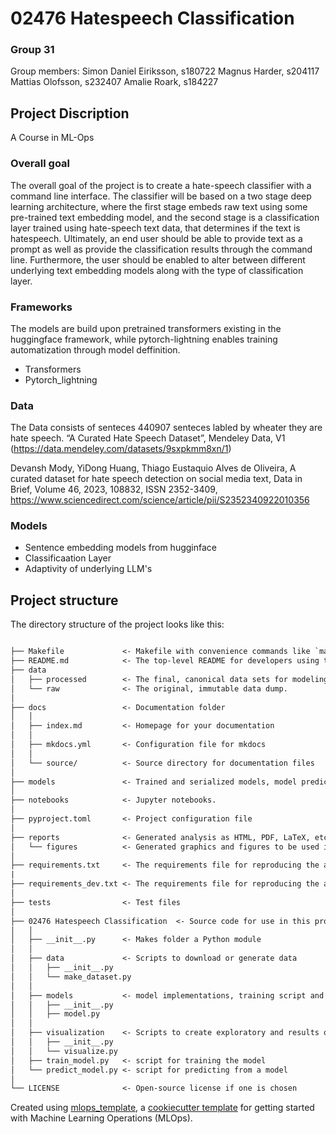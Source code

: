 # 02476 Hatespeech Classification

### Group 31
Group members:
Simon Daniel Eiriksson, s180722
Magnus Harder, s204117
Mattias Olofsson, s232407 
Amalie Roark, s184227 

## Project Discription
A Course in ML-Ops

### Overall goal
The overall goal of the project is to create a hate-speech classifier with a command line interface. The classifier will be based on a two stage deep learning architecture, where the first stage embeds raw text using some pre-trained text embedding model, and the second stage is a classification layer trained using hate-speech text data, that determines if the text is hatespeech. Ultimately, an end user should be able to provide text as a prompt as well as provide the classification results through the command line. Furthermore, the user should be enabled to alter between different underlying text embedding models along with the type of classification layer. 


### Frameworks
The models are build upon pretrained transformers existing in the huggingface framework, while pytorch-lightning enables training automatization through model deffinition.

- Transformers
- Pytorch_lightning


### Data
The Data consists of senteces 440907 senteces labled by wheater they are hate speech.
“A Curated Hate Speech Dataset”, Mendeley Data, V1 (https://data.mendeley.com/datasets/9sxpkmm8xn/1)

Devansh Mody, YiDong Huang, Thiago Eustaquio Alves de Oliveira,
A curated dataset for hate speech detection on social media text,
Data in Brief, Volume 46, 2023, 108832, ISSN 2352-3409,
https://www.sciencedirect.com/science/article/pii/S2352340922010356

### Models
- Sentence embedding models from hugginface
- Classificaation Layer
- Adaptivity of underlying LLM's



## Project structure

The directory structure of the project looks like this:

```txt

├── Makefile             <- Makefile with convenience commands like `make data` or `make train`
├── README.md            <- The top-level README for developers using this project.
├── data
│   ├── processed        <- The final, canonical data sets for modeling.
│   └── raw              <- The original, immutable data dump.
│
├── docs                 <- Documentation folder
│   │
│   ├── index.md         <- Homepage for your documentation
│   │
│   ├── mkdocs.yml       <- Configuration file for mkdocs
│   │
│   └── source/          <- Source directory for documentation files
│
├── models               <- Trained and serialized models, model predictions, or model summaries
│
├── notebooks            <- Jupyter notebooks.
│
├── pyproject.toml       <- Project configuration file
│
├── reports              <- Generated analysis as HTML, PDF, LaTeX, etc.
│   └── figures          <- Generated graphics and figures to be used in reporting
│
├── requirements.txt     <- The requirements file for reproducing the analysis environment
|
├── requirements_dev.txt <- The requirements file for reproducing the analysis environment
│
├── tests                <- Test files
│
├── 02476 Hatespeech Classification  <- Source code for use in this project.
│   │
│   ├── __init__.py      <- Makes folder a Python module
│   │
│   ├── data             <- Scripts to download or generate data
│   │   ├── __init__.py
│   │   └── make_dataset.py
│   │
│   ├── models           <- model implementations, training script and prediction script
│   │   ├── __init__.py
│   │   ├── model.py
│   │
│   ├── visualization    <- Scripts to create exploratory and results oriented visualizations
│   │   ├── __init__.py
│   │   └── visualize.py
│   ├── train_model.py   <- script for training the model
│   └── predict_model.py <- script for predicting from a model
│
└── LICENSE              <- Open-source license if one is chosen
```

Created using [mlops_template](https://github.com/SkafteNicki/mlops_template),
a [cookiecutter template](https://github.com/cookiecutter/cookiecutter) for getting
started with Machine Learning Operations (MLOps).
